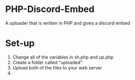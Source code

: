 # PHP-Discord-Embed
A uploader that is written in PHP and gives a discord embed 
# Set-up
1. Change all of the variables in sh.php and up.php
2. Create a folder called "uploaded"
3. Upload both of the files to your web server
4. 
